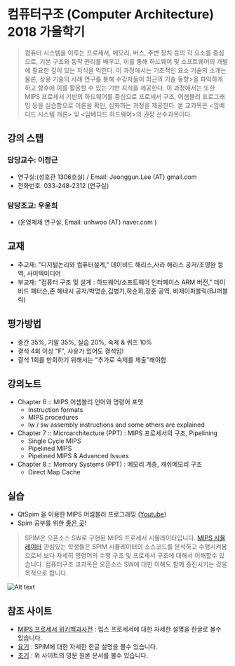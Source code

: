 # 컴퓨터구조 (Computer Architecture) 2018 가을학기

>컴퓨터 시스템을 이루는 프로세서, 메모리, 버스, 주변 장치 등의 각 요소를 중심으로, 기본 구조와 동작 원리를 배우고, 이를 통해 하드웨어 및 소프트웨어의 개발에 필요한 깊이 있는 지식을 익힌다. 이 과정에서는 기초적인 요소 기술의 소개는 물론, 상용 기술의 사례 연구를 통해 수강자들이 최근의 기술 동향>을 파악하게 하고 향후에 이를 활용할 수 있는 기반 지식을 제공한다. 이 과정에서는 또한 MIPS 프로세서 기반의 하드웨어를 중심으로 프로세서 구조, 어셈블리 프로그래밍 등을 실습함으로 이론을 확인, 심화하는 과정을 제공한다. 본 교과목은 <임베디드 시스템 개론> 및 <임베디드 하드웨어>의 권장 선수과목이다.

## 강의 스탭
### 담당교수: 이정근
   - 연구실:(성호관 1306호실) / Email: Jeonggun.Lee (AT) gmail.com
   - 전화번호: 033-248-2312 (연구실)
### 담당조교: 우윤희
   - (운영체제 연구실, Email: unhwoo (AT) naver.com )
   
## 교재
   - 주교재: "디지털논리와 컴퓨터설계," 데이비드 해리스,사라 해리스 공저/조영완 등역, 사이텍미디어
   - 부교재: "컴퓨터 구조 및 설계 : 하드웨어/소프트웨어 인터페이스 ARM 버전," 데이비드 패터슨,존 헤네시 공저/박명순,김병기,하순회,장훈 공역, 비제이퍼블릭(BJ퍼블릭)   
   
## 평가방법
   - 중간 35%, 기말 35%, 실습 20%, 숙제 & 퀴즈 10%
   - 결석 4회 이상 "F", 사유가 있어도 결석임!
   - 결석 1회를 만회하기 위해서는 "추가로 숙제를 제출"해야함

## 강의노트
   - Chapter 6 :: MIPS 어셈블리 언어와 명령어 포맷
      - Instruction formats
      - MIPS procedures
      - lw / sw assembly instructions and some others are explained
   - Chapter 7 :: Microarchitecture (PPT) : MIPS 프로세서의 구조, Pipelining
      - Single Cycle MIPS
      - Pipelined MIPS
      - Pipelined MIPS & Advanced Issues
   - Chapter 8 :: Memory Systems (PPT) : 메모리 계층, 캐쉬메모리 구조
      - Direct Map Cache


## 실습
   - QtSpim 을 이용한 MIPS 어셈블러 프로그래밍 ([Youtube](https://www.youtube.com/results?search_query=Qtsim+PCSIM+MIPS))
   - Spim 공부를 위한 [좋은 곳](http://www.cs.ccsu.edu/~markov/ccsu_courses/254syllabus.html)!
   
   > SPIM은 오픈소스 SW로 구현된 MIPS 프로세서 시뮬레이터입니다. [MIPS 시뮬레이터](http://spimsimulator.sourceforge.net/)
   > 관심있는 학생들은 SPIM 시뮬레이터의 소스코드를 분석하고 수행시켜봄으로써 보다 자세히 명령어의 수행 구조 및 프로세서 구조에 대해서 이해할수 있습니다.
   > 컴퓨터구조 교과목은 오픈소스 SW에 대한 이해도 함께 증진시키는 것을 목적으로 합니다.
   
   ![Alt text](https://github.com/jeonggunlee/Computer_Arch_2018_Fall/blob/master/img/openss.png "오픈소스교과목")

## 참조 사이트
   - [MIPS 프로세서 위키백과사전](https://ko.wikipedia.org/wiki/MIPS_%EC%95%84%ED%82%A4%ED%85%8D%EC%B2%98) : 밉스 프로세서에 대한 자세한 설명을 한글로 볼수 있습니다.
   - [요기](https://www.joinc.co.kr/w/Site/Assembly/Documents/Spim) : SPIM에 대한 자세한 한글 설명을 볼수 있습니다.
   - [조기](http://chortle.ccsu.edu/AssemblyTutorial/index.html) : 위 사이트의 영문 원본 문서를 볼수 있습니다.
   
   
   
